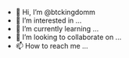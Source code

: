 - 👋 Hi, I’m @btckingdomm
- 👀 I’m interested in ...
- 🌱 I’m currently learning ...
- 💞️ I’m looking to collaborate on ...
- 📫 How to reach me ...

<!---
btckingdomm/btckingdomm is a ✨ special ✨ repository because its `README.md` (this file) appears on your GitHub profile.
You can click the Preview link to take a look at your changes.
--->

